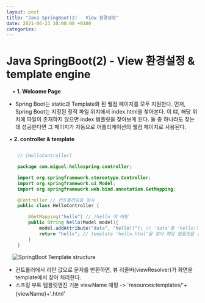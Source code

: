 ```yaml
---
layout: post
title: "Java SpringBoot(2) - View 환경설정"
date: 2021-06-23 10:00:00 +0100
categories:
---
```


# Java SpringBoot(2) - View 환경설정 & template engine

&nbsp;
&nbsp;
• **1. Welcome Page**

- Spring Boot는 static과 Template화 된 웰컴 페이지를 모두 지원한다. 먼저, Spring Boot는 지정된 정적 파일 위치에서 index.html을 찾아본다. 이 떄, 해당 위치에 파일이 존재하지 않으면 index 템플릿을 찾아보게 된다. 둘 중 하나라도 찾는 데 성공한다면 그 페이지가 자동으로 어플리케이션의 웰컴 페이지로 사용된다.

&nbsp;
• **2. controller & template**
&nbsp;

```java

    // [HelloController]

    package com.miguel.hellospring.controller;

    import org.springframework.stereotype.Controller;
    import org.springframework.ui.Model;
    import org.springframework.web.bind.annotation.GetMapping;

    @Controller // 컨트롤러임을 명시
    public class HelloController {

        @GetMapping("hello") // /hello 에 매핑
        public String hello(Model model){
            model.addAttribute("data", "hello!!"); // 'data'를 'hello!!'로 치환
            return "hello"; // template 'hello.html'을 찾아 해당 템플릿을 실행하라(render 하라) 는 것.
        }
    }

```

&nbsp;
&nbsp;
![SpringBoot Template structure](../../../../assets/images/template_structure.png)
&nbsp;

- 컨트롤러에서 리턴 값으로 문자를 반환하면, 뷰 리졸버(viewResolver)가 화면을 template에서 찾아 처리한다.
- 스프링 부트 템플릿엔진 기본 viewName 매핑 ->
  'resources:templates/'+{viewName}+'.html'

